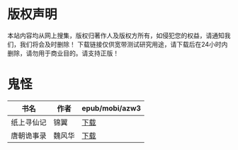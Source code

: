 # 版权声明

本站内容均从网上搜集，版权归著作人及版权方所有，如侵犯您的权益，请通知我们，我们将会及时删除！ 下载链接仅供宽带测试研究用途，请下载后在24小时内删除，请勿用于商业目的。请支持正版！

# 鬼怪

| 书名 | 作者 | epub/mobi/azw3 |
| --- | --- | --- |
| 纸上寻仙记 | 锦翼 | [下载](https://url89.ctfile.com/f/31084289-1357054243-e7b44f?p=8866) |
| 唐朝诡事录 | 魏风华 | [下载](https://url89.ctfile.com/f/31084289-1357006990-6265a9?p=8866) |
